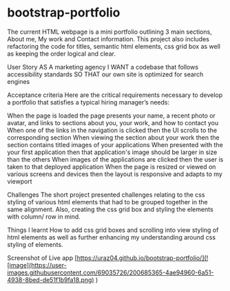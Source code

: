 # bootstrap-portfolio
The current HTML webpage is a mini portfolio outlining 3 main sections, About me, My work and Contact information. This project also includes refactoring the code for titles, semantic html elements, css grid box as well as keeping the order logical and clear.

User Story
AS A marketing agency I WANT a codebase that follows accessibility standards SO THAT our own site is optimized for search engines

Acceptance criteria
Here are the critical requirements necessary to develop a portfolio that satisfies a typical hiring manager’s needs:

When the page is loaded the page presents your name, a recent photo or avatar, and links to sections about you, your work, and how to contact you When one of the links in the navigation is clicked then the UI scrolls to the corresponding section When viewing the section about your work then the section contains titled images of your applications When presented with the your first application then that application's image should be larger in size than the others When images of the applications are clicked then the user is taken to that deployed application When the page is resized or viewed on various screens and devices then the layout is responsive and adapts to my viewport

Challenges
The short project presented challenges relating to the css styling of various html elements that had to be grouped together in the same alignment. Also, creating the css grid box and styling the elements with column/ row in mind.

Things I learnt
How to add css grid boxes and scrolling into view styling of html elements as well as further enhancing my understanding around css styling of elements.

Screenshot of Live app
[https://uraz04.github.io/bootstrap-portfolio/](![image](https://user-images.githubusercontent.com/69035726/200685365-4ae94960-6a51-4938-8bed-de51f1b9fa18.png)
)
